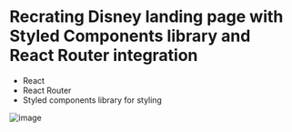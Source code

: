 # Recrating Disney landing page with Styled Components library and React Router integration
- React
- React Router
- Styled components library for styling


![image](https://github.com/KKKircheff/StyledComponentsDisneyPage/assets/102865219/57e51821-44fd-41d1-b476-48160d03007a)

